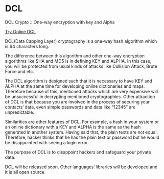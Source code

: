# DCL
DCL Crypto :: One-way encryption with key and Alpha

[Try Online DCL](https://yo-lang.org/try-online-dcl/)

DCL(Data Capping Layer) cryptography is a one-way hash algorithm which is 64 characters long.

The difference between this algorithm and other one-way encryption algorithms like SHA and MD5 is in defining KEY and ALPHA. In this case, you will be protected from usual kinds of attacks like Collision Attack, Brute Force and etc.

The DCL algorithm is designed such that it is necessary to have KEY and ALPHA at the same time for developing online dictionaries and maps. Therefore because of this, mentioned attacks which are very expensive will be unsuccessful in decrypting mentioned cryptographies. Other attraction of DCL is that because you are involved in the process of securing your contacts’ data, even simple passwords and data like “12345” are unpredictable.

Similarities are other features of DCL. For example, a hash in your system or an online dictionary with a KEY and ALPHA is the same as the hash generated in another system. Having said that, the plain texts are not equal. Therefore, hacker thinks that he has the plain text or password but he would be disappointed with seeing a login error.

The purpose of DCL is to disappoint hackers and safeguard your private data.

DCL will be released soon. Other languages’ libraries will be developed and it is all open source.
